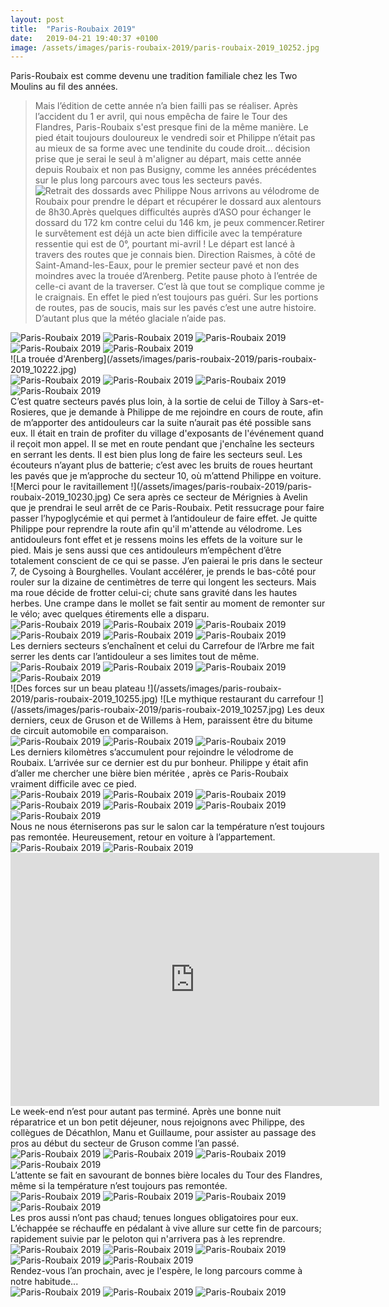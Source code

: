 ```yaml
---
layout: post
title:  "Paris-Roubaix 2019"
date:   2019-04-21 19:40:37 +0100
image: /assets/images/paris-roubaix-2019/paris-roubaix-2019_10252.jpg
---
```

Paris-Roubaix est comme devenu une tradition familiale chez les Two Moulins au fil des années.
> Mais l’édition de cette année n’a bien failli pas se réaliser.
Après l’accident du 1 er avril, qui nous empêcha de faire le Tour des Flandres, Paris-Roubaix s'est presque fini de la même manière.
Le pied était toujours douloureux le vendredi soir et Philippe n’était pas au mieux de sa forme avec une tendinite du coude droit... décision prise que je serai le seul à m'aligner au départ, mais cette année depuis Roubaix et non pas Busigny, comme les années précédentes sur le plus long parcours avec tous les secteurs pavés.
![Retrait des dossards avec Philippe](/assets/images/paris-roubaix-2019/paris-roubaix-2019_10220.jpg)
Nous arrivons au vélodrome de Roubaix pour prendre le départ et récupérer le dossard aux alentours de 8h30.Après quelques difficultés auprès d’ASO pour échanger le dossard du 172 km contre celui du 146 km, je peux commencer.Retirer le survêtement est déjà un acte bien difficile avec la température ressentie qui est de 0°, pourtant mi-avril !
Le départ est lancé à travers des routes que je connais bien. Direction Raismes, à côté de Saint-Amand-les-Eaux, pour le premier secteur pavé et non des moindres avec la trouée d’Arenberg.
Petite pause photo à l’entrée de celle-ci avant de la traverser. C’est là que tout se complique comme je le craignais. En effet le pied n’est toujours pas guéri. Sur les portions de routes, pas de soucis, mais sur les pavés c’est une autre histoire. D’autant plus que la météo glaciale n’aide pas.
<div class="gallery-box">
  <div class="gallery">
<img src="/assets/images/paris-roubaix-2019/paris-roubaix-2019_10221.jpg" title="Les choses sérieuses commencent" alt="Paris-Roubaix 2019" >
<img src="/assets/images/paris-roubaix-2019/paris-roubaix-2019_10222.jpg" title="La trouée d'Arenberg" alt="Paris-Roubaix 2019" >
<img src="/assets/images/paris-roubaix-2019/paris-roubaix-2019_10223.jpg" title="On sert les dents !" alt="Paris-Roubaix 2019" >
<img src="/assets/images/paris-roubaix-2019/paris-roubaix-2019_10224.jpg" title="" alt="Paris-Roubaix 2019" >
<img src="/assets/images/paris-roubaix-2019/paris-roubaix-2019_10225.jpg" title="" alt="Paris-Roubaix 2019" >
</div>
</div>
![La trouée d'Arenberg](/assets/images/paris-roubaix-2019/paris-roubaix-2019_10222.jpg)
<div class="gallery-box">
  <div class="gallery">
<img src="/assets/images/paris-roubaix-2019/paris-roubaix-2019_10226.jpg" title="" alt="Paris-Roubaix 2019" >
<img src="/assets/images/paris-roubaix-2019/paris-roubaix-2019_10227.jpg" title="" alt="Paris-Roubaix 2019" >
<img src="/assets/images/paris-roubaix-2019/paris-roubaix-2019_10228.jpg" title="Pont Gibus embouteillé" alt="Paris-Roubaix 2019" >
<img src="/assets/images/paris-roubaix-2019/paris-roubaix-2019_10229.jpg" title="" alt="Paris-Roubaix 2019" >
</div>
</div>
C’est quatre secteurs pavés plus loin, à la sortie de celui de Tilloy à Sars-et-Rosieres, que je demande à Philippe de me rejoindre en cours de route, afin de m’apporter des antidouleurs car la suite n’aurait pas été possible sans eux.
Il était en train de profiter du village d'exposants de l'événement quand il reçoit mon appel. Il se met en route pendant que j'enchaîne  les secteurs en serrant les dents.
Il est bien plus long de faire les secteurs seul. Les écouteurs n’ayant plus de batterie; c’est avec les bruits de roues heurtant les pavés que je m’approche du secteur 10, où m’attend Philippe en voiture.
![Merci pour le ravitaillement !](/assets/images/paris-roubaix-2019/paris-roubaix-2019_10230.jpg)
Ce sera après ce secteur de Mérignies à Avelin que je prendrai le seul arrêt de ce Paris-Roubaix. Petit ressucrage pour faire passer l’hypoglycémie et qui permet à l’antidouleur de faire effet.
Je quitte Philippe pour reprendre la route afin qu'il m'attende au vélodrome. Les antidouleurs font effet et je ressens moins les effets de la voiture sur le pied. Mais je sens aussi que ces antidouleurs m’empêchent d’être totalement conscient de ce qui se passe.
J’en paierai le pris dans le secteur 7, de Cysoing à Bourghelles. Voulant accélérer, je prends le bas-côté pour rouler sur la dizaine de centimètres de terre qui longent les secteurs. Mais ma roue décide de frotter celui-ci; chute sans gravité dans les hautes herbes.
Une crampe dans le mollet se fait sentir au moment de remonter sur le vélo; avec quelques étirements elle a disparu.
<div class="gallery-box">
  <div class="gallery">
<img src="/assets/images/paris-roubaix-2019/paris-roubaix-2019_10231.jpg" title="On oublie la crampe et on fait tourner les jambes" alt="Paris-Roubaix 2019" >
<img src="/assets/images/paris-roubaix-2019/paris-roubaix-2019_10232.jpg" title="" alt="Paris-Roubaix 2019" >
<img src="/assets/images/paris-roubaix-2019/paris-roubaix-2019_10233.jpg" title="" alt="Paris-Roubaix 2019" >
<img src="/assets/images/paris-roubaix-2019/paris-roubaix-2019_10234.jpg" title="Le fameux Moulin de Vertin" alt="Paris-Roubaix 2019" >
<img src="/assets/images/paris-roubaix-2019/paris-roubaix-2019_10235.jpg" title="" alt="Paris-Roubaix 2019" >
<img src="/assets/images/paris-roubaix-2019/paris-roubaix-2019_10236.jpg" title="" alt="Paris-Roubaix 2019" >
</div>
</div>
Les derniers secteurs s’enchaînent et celui du Carrefour de l’Arbre me fait serrer les dents car l’antidouleur a ses limites tout de même.
<div class="gallery-box">
  <div class="gallery">
<img src="/assets/images/paris-roubaix-2019/paris-roubaix-2019_10238.jpg" title="On sert les dents !" alt="Paris-Roubaix 2019" >
<img src="/assets/images/paris-roubaix-2019/paris-roubaix-2019_10239.jpg" title="" alt="Paris-Roubaix 2019" >
<img src="/assets/images/paris-roubaix-2019/paris-roubaix-2019_10240.jpg" title="" alt="Paris-Roubaix 2019" >
<img src="/assets/images/paris-roubaix-2019/paris-roubaix-2019_10241.jpg" title="" alt="Paris-Roubaix 2019" >
</div>
</div>
![Des forces sur un beau plateau !](/assets/images/paris-roubaix-2019/paris-roubaix-2019_10255.jpg)
![Le mythique restaurant du carrefour !](/assets/images/paris-roubaix-2019/paris-roubaix-2019_10257.jpg)
Les deux derniers, ceux de Gruson et de Willems à Hem, paraissent être du bitume de circuit automobile en comparaison.
<div class="gallery-box">
  <div class="gallery">
<img src="/assets/images/paris-roubaix-2019/paris-roubaix-2019_10242.jpg" title="En avant pour Gruson" alt="Paris-Roubaix 2019" >
<img src="/assets/images/paris-roubaix-2019/paris-roubaix-2019_10243.jpg" title="Ca roule tout seul ici !" alt="Paris-Roubaix 2019" >
<img src="/assets/images/paris-roubaix-2019/paris-roubaix-2019_10244.jpg" title="" alt="Paris-Roubaix 2019" >
</div>
</div>
Les derniers kilomètres s’accumulent pour rejoindre le vélodrome de Roubaix.
L’arrivée sur ce dernier est du pur bonheur. Philippe y était afin d’aller me chercher une bière bien méritée , après ce Paris-Roubaix vraiment difficile avec ce pied.
<div class="gallery-box">
  <div class="gallery">
<img src="/assets/images/paris-roubaix-2019/paris-roubaix-2019_10245.jpg" title="Ambiance inchangée " alt="Paris-Roubaix 2019" >
<img src="/assets/images/paris-roubaix-2019/paris-roubaix-2019_10246.jpg" title="" alt="Paris-Roubaix 2019" >
<img src="/assets/images/paris-roubaix-2019/paris-roubaix-2019_10247.jpg" title="Fatigue ... " alt="Paris-Roubaix 2019" >
<img src="/assets/images/paris-roubaix-2019/paris-roubaix-2019_10248.jpg" title="" alt="Paris-Roubaix 2019" >
<img src="/assets/images/paris-roubaix-2019/paris-roubaix-2019_10250.jpg" title="" alt="Paris-Roubaix 2019" >
<img src="/assets/images/paris-roubaix-2019/paris-roubaix-2019_10251.jpg" title="C'est fini !" alt="Paris-Roubaix 2019" >
<img src="/assets/images/paris-roubaix-2019/paris-roubaix-2019_10252.jpg" title="Plus que 75 m ! " alt="Paris-Roubaix 2019" >
</div>
</div>
Nous ne nous éterniserons pas sur le salon car la température n’est toujours pas remontée. Heureusement, retour en voiture à l’appartement.
<div class="gallery-box">
  <div class="gallery">
<img src="/assets/images/paris-roubaix-2019/paris-roubaix-2019_10253.jpg" title="A l'année prochaine" alt="Paris-Roubaix 2019" >
<img src="/assets/images/paris-roubaix-2019/paris-roubaix-2019_10254.jpg" title="Trouvé !" alt="Paris-Roubaix 2019" >
</div>
</div>

<center><iframe src="https://www.strava.com/activities/2286510493/embed/96e7f741261014c8df800987d898a113041ebc56" width="590" height="405" frameborder="0" scrolling="no"></iframe></center>
Le week-end n’est pour autant pas terminé. Après une bonne nuit réparatrice et un bon petit déjeuner, nous rejoignons avec Philippe, des collègues de Décathlon, Manu et Guillaume, pour assister au passage des pros au début du secteur de Gruson comme l’an passé.

<div class="gallery-box">
  <div class="gallery">
<img src="/assets/images/paris-roubaix-2019/paris-roubaix-2019_10258.jpg" title="" alt="Paris-Roubaix 2019" >
<img src="/assets/images/paris-roubaix-2019/paris-roubaix-2019_10259.jpg" title="Les risques du métier !" alt="Paris-Roubaix 2019" >
<img src="/assets/images/paris-roubaix-2019/paris-roubaix-2019_10260.jpg" title="Bien installés" alt="Paris-Roubaix 2019" >
<img src="/assets/images/paris-roubaix-2019/paris-roubaix-2019_10261.jpg" title="Confortable !" alt="Paris-Roubaix 2019" >
</div>
</div>
L’attente se fait en savourant de bonnes bière locales du Tour des Flandres, même si la température n’est toujours pas remontée.

<div class="gallery-box">
  <div class="gallery">
<img src="/assets/images/paris-roubaix-2019/paris-roubaix-2019_10262.jpg" title="Sep Vanmarcke" alt="Paris-Roubaix 2019" >
<img src="/assets/images/paris-roubaix-2019/paris-roubaix-2019_10263.jpg" title="Nils Politt et Sep Vanmarcke" alt="Paris-Roubaix 2019" >
<img src="/assets/images/paris-roubaix-2019/paris-roubaix-2019_10264.jpg" title="Peter Sagan et Philippe Gilbert" alt="Paris-Roubaix 2019" >
<img src="/assets/images/paris-roubaix-2019/paris-roubaix-2019_10265.jpg" title="Philippe Gilbert et Nils Politt" alt="Paris-Roubaix 2019" >
</div>
</div>
Les pros aussi n’ont pas chaud; tenues longues obligatoires pour eux. L’échappée se réchauffe en pédalant à vive allure sur cette fin de parcours; rapidement suivie par le peloton qui n'arrivera pas à les reprendre.

<div class="gallery-box">
  <div class="gallery">
<img src="/assets/images/paris-roubaix-2019/paris-roubaix-2019_10266.jpg" title="" alt="Paris-Roubaix 2019" >
<img src="/assets/images/paris-roubaix-2019/paris-roubaix-2019_10267.jpg" title="Drapeau connu" alt="Paris-Roubaix 2019" >
<img src="/assets/images/paris-roubaix-2019/paris-roubaix-2019_10268.jpg" title="Je les connais ceux là !" alt="Paris-Roubaix 2019" >
<img src="/assets/images/paris-roubaix-2019/paris-roubaix-2019_10269.jpg" title="" alt="Paris-Roubaix 2019" >
<img src="/assets/images/paris-roubaix-2019/paris-roubaix-2019_10271.jpg" title="Notre ami Greg " alt="Paris-Roubaix 2019" >
</div>
</div>
Rendez-vous l’an prochain, avec je l'espère, le long parcours comme à notre habitude...

<div class="gallery-box">
  <div class="gallery">
<img src="/assets/images/paris-roubaix-2019/paris-roubaix-2019_10272.jpg" title="A l'année prochaine !" alt="Paris-Roubaix 2019" >
<img src="/assets/images/paris-roubaix-2019/paris-roubaix-2019_10273.jpg" title="" alt="Paris-Roubaix 2019" >
<img src="/assets/images/paris-roubaix-2019/paris-roubaix-2019_10274.jpg" title="Vers le retour" alt="Paris-Roubaix 2019" >
</div>
</div>